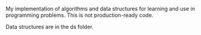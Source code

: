 My implementation of algorithms and data structures for learning and use in programming problems. This is not production-ready code.

Data structures are in the ds folder.
